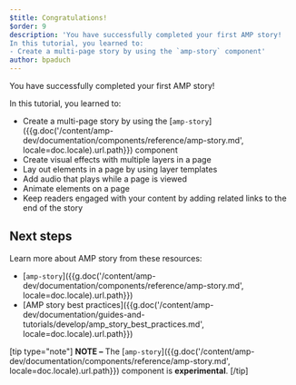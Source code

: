 ```yaml
---
$title: Congratulations!
$order: 9
description: 'You have successfully completed your first AMP story!
In this tutorial, you learned to:
- Create a multi-page story by using the `amp-story` component'
author: bpaduch
---
```


You have successfully completed your first AMP story!

In this tutorial, you learned to:

- Create a multi-page story by using the [`amp-story`]({{g.doc('/content/amp-dev/documentation/components/reference/amp-story.md', locale=doc.locale).url.path}}) component
- Create visual effects with multiple layers in a page
- Lay out elements in a page by using layer templates
- Add audio that plays while a page is viewed
- Animate elements on a page
- Keep readers engaged with your content by adding related links to the end of the story

## Next steps

Learn more about AMP story from these resources:

- [`amp-story`]({{g.doc('/content/amp-dev/documentation/components/reference/amp-story.md', locale=doc.locale).url.path}})
- [AMP story best practices]({{g.doc('/content/amp-dev/documentation/guides-and-tutorials/develop/amp_story_best_practices.md', locale=doc.locale).url.path}})

[tip type="note"]
**NOTE –**  The [`amp-story`]({{g.doc('/content/amp-dev/documentation/components/reference/amp-story.md', locale=doc.locale).url.path}}) component is **experimental**.
[/tip]
